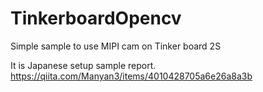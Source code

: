 # TinkerboardOpencv
Simple sample to use MIPI cam on Tinker board 2S

It is Japanese setup sample report.
https://qiita.com/Manyan3/items/4010428705a6e26a8a3b
